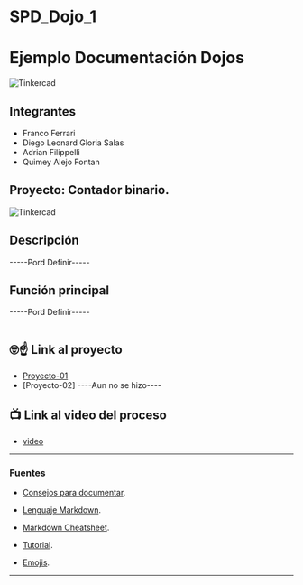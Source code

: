 # SPD_Dojo_1
# Ejemplo Documentación Dojos
![Tinkercad](./img/ArduinoTinkercad.jpg)


## Integrantes 
- Franco Ferrari 
- Diego Leonard Gloria Salas
- Adrian Filippelli
- Quimey Alejo Fontan


## Proyecto: Contador binario.
![Tinkercad](SPD_Dojo2\Screenshot5.png)


## Descripción

-----Pord Definir-----
## Función principal

-----Pord Definir-----

~~~ C++ 


~~~

## :nerd_face::point_up: Link al proyecto
- [Proyecto-01](https://www.tinkercad.com/things/bohlE6rrfxm-fantabulous-wolt-bombul/editel?sharecode=gRI3r6M6rKSs7jDiZMa_ya2EpEsH9X2gUCvA7SZQzC4)
- [Proyecto-02] ----Aun no se hizo----
## :tv: Link al video del proceso
- [video](https://www.youtube.com/watch?v=VyGjE8kx-O0)

---
### Fuentes
- [Consejos para documentar](https://www.sohamkamani.com/how-to-write-good-documentation/#architecture-documentation).

- [Lenguaje Markdown](https://markdown.es/sintaxis-markdown/#linkauto).

- [Markdown Cheatsheet](https://github.com/adam-p/markdown-here/wiki/Markdown-Cheatsheet).

- [Tutorial](https://www.youtube.com/watch?v=oxaH9CFpeEE).

- [Emojis](https://gist.github.com/rxaviers/7360908).

---